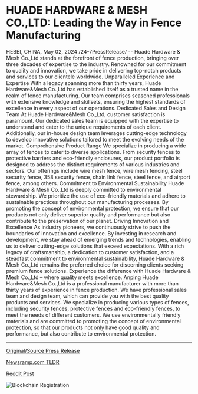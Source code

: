 # HUADE HARDWARE & MESH CO.,LTD: Leading the Way in Fence Manufacturing

HEBEI, CHINA, May 02, 2024 /24-7PressRelease/ -- Huade Hardware & Mesh Co.,Ltd stands at the forefront of fence production, bringing over three decades of expertise to the industry. Renowned for our commitment to quality and innovation, we take pride in delivering top-notch products and services to our clientele worldwide.  Unparalleled Experience and Expertise  With a legacy spanning more than thirty years, Huade Hardware&Mesh Co.,Ltd has established itself as a trusted name in the realm of fence manufacturing. Our team comprises seasoned professionals with extensive knowledge and skillsets, ensuring the highest standards of excellence in every aspect of our operations.  Dedicated Sales and Design Team  At Huade Hardware&Mesh Co.,Ltd, customer satisfaction is paramount. Our dedicated sales team is equipped with the expertise to understand and cater to the unique requirements of each client. Additionally, our in-house design team leverages cutting-edge technology to develop innovative solutions tailored to meet the evolving needs of the market.  Comprehensive Product Range  We specialize in producing a wide array of fences to cater to diverse applications. From security fences to protective barriers and eco-friendly enclosures, our product portfolio is designed to address the distinct requirements of various industries and sectors. Our offerings include wire mesh fence, wire mesh fencing, steel security fence, 358 security fence, chain link fence, steel fence, and airport fence, among others.  Commitment to Environmental Sustainability  Huade Hardware & Mesh Co.,Ltd is deeply committed to environmental stewardship. We prioritize the use of eco-friendly materials and adhere to sustainable practices throughout our manufacturing processes. By promoting the concept of environmental protection, we ensure that our products not only deliver superior quality and performance but also contribute to the preservation of our planet.  Driving Innovation and Excellence  As industry pioneers, we continuously strive to push the boundaries of innovation and excellence. By investing in research and development, we stay ahead of emerging trends and technologies, enabling us to deliver cutting-edge solutions that exceed expectations.  With a rich legacy of craftsmanship, a dedication to customer satisfaction, and a steadfast commitment to environmental sustainability, Huade Hardware & Mesh Co.,Ltd remains the preferred choice for discerning clients seeking premium fence solutions. Experience the difference with Huade Hardware & Mesh Co.,Ltd – where quality meets excellence.  Anping Huade Hardware&Mesh Co.,Ltd is a professional manufacturer with more than thirty years of experience in fence production. We have professional sales team and design team, which can provide you with the best quality products and services.   We specialize in producing various types of fences, including security fences, protective fences and eco-friendly fences, to meet the needs of different customers. We use environmentally friendly materials and are committed to promoting the concept of environmental protection, so that our products not only have good quality and performance, but also contribute to environmental protection. 

---

[Original/Source Press Release](https://www.24-7pressrelease.com/press-release/510519/huade-hardware-mesh-coltd-leading-the-way-in-fence-manufacturing)
                    

[Newsramp.com TLDR](https://newsramp.com/curated-news/huade-hardware-mesh-co-ltd-pioneering-fence-manufacturing-with-unparalleled-expertise/8d66098a18c26d78fe8cf24d82265c7f) 

 



[Reddit Post](https://www.reddit.com/r/newsramp/comments/1ci9ela/huade_hardware_mesh_coltd_pioneering_fence/) 



![Blockchain Registration](https://cdn.newsramp.app/24-7PressRelease/qrcode/245/2/noraNrlr.webp)